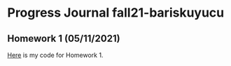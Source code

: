 # Progress Journal fall21-bariskuyucu

## Homework 1 (05/11/2021) 

[Here](files/Homework-1.html) is my code for Homework 1.

